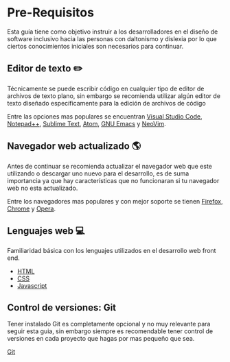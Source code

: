 # Pre-Requisitos

Esta guía tiene como objetivo instruir a los desarrolladores en el diseño de software inclusivo hacia las personas con daltonismo y dislexia por lo que ciertos conocimientos iniciales son necesarios para continuar.

## Editor de texto :pencil2:

Técnicamente se puede escribir código en cualquier tipo de editor de archivos de texto plano, sin embargo se recomienda utilizar algún editor de texto diseñado específicamente para la edición de archivos de código

Entre las opciones mas populares se encuentran [Visual Studio Code](https://code.visualstudio.com/), [Notepad++](https://notepad-plus-plus.org/), [Sublime Text](https://www.sublimetext.com/), [Atom](https://atom.io/), [GNU Emacs](https://www.gnu.org/software/emacs/) y [NeoVim](https://neovim.io/).



## Navegador web actualizado :earth_americas:

Antes de continuar se recomienda actualizar el navegador web que este utilizando o descargar uno nuevo para el desarrollo, es de suma importancia ya que hay características que no funcionaran si tu navegador web no esta actualizado.

Entre los navegadores mas populares y con mejor soporte se tienen [Firefox](https://www.mozilla.org/en-US/firefox/new/), [Chrome](https://www.google.com/chrome/browser/) y [Opera](https://www.opera.com/).

## Lenguajes web :computer:

Familiaridad básica con los lenguajes utilizados en el desarrollo web front end.
* [HTML](https://developer.mozilla.org/es/docs/Learn/HTML/Introduccion_a_HTML/iniciar) 
* [CSS](https://developer.mozilla.org/es/docs/Learn/Getting_started_with_the_web/CSS_basics) 
* [Javascript](https://developer.mozilla.org/es/docs/Learn/JavaScript/First_steps/A_first_splash)


## Control de versiones: Git 

Tener instalado Git es completamente opcional y no muy relevante para seguir esta guia, sin embargo siempre es recomendable tener control de versiones en cada proyecto que hagas por mas pequeño que sea.

[Git](https://git-scm.com/)